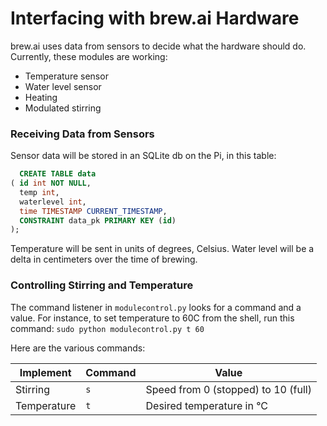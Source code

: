 # Interfacing with brew.ai Hardware

brew.ai uses data from sensors to decide what the hardware should do. Currently, these
modules are working:

  - Temperature sensor
  - Water level sensor
  - Heating
  - Modulated stirring

### Receiving Data from Sensors
Sensor data will be stored in an SQLite db on the Pi, in this table:
```SQL
  CREATE TABLE data
( id int NOT NULL,
  temp int,
  waterlevel int,
  time TIMESTAMP CURRENT_TIMESTAMP,
  CONSTRAINT data_pk PRIMARY KEY (id)
);
```
Temperature will be sent in units of degrees, Celsius. Water level will be a delta in centimeters
over the time of brewing.

### Controlling Stirring and Temperature
The command listener in `modulecontrol.py` looks for a command and a value.
For instance, to set temperature to 60C from the shell, run this command:
`sudo python modulecontrol.py t 60 `

Here are the various commands:

| Implement     | Command  | Value                                  |
| ------------- | -------- | -------------------------------------- |
| Stirring      | `s`      | Speed from 0 (stopped) to 10 (full)    |
| Temperature   | `t`      | Desired temperature in °C              |
